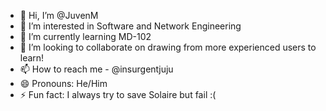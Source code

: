- 👋 Hi, I’m @JuvenM
- 👀 I’m interested in Software and Network Engineering
- 🌱 I’m currently learning MD-102
- 💞️ I’m looking to collaborate on drawing from more experienced users to learn!
- 📫 How to reach me - @insurgentjuju
- 😄 Pronouns: He/Him
- ⚡ Fun fact: I always try to save Solaire but fail :(

<!---
JuvenM/JuvenM is a ✨ special ✨ repository because its `README.md` (this file) appears on your GitHub profile.
You can click the Preview link to take a look at your changes.
--->
